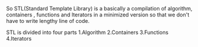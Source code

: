 So STL(Standard Template Library) is a basically a compilation of algorithm, containers , functions and Iterators in a minimized version so that we don't have to write lengthy line of code.


STL is divided into four parts
1.Algorithm
2.Containers
3.Functions
4.Iterators

